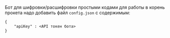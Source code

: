 Бот для шифровки/расшифровки простыми кодами 
для работы в корень прокета надо добавить файл `config.json` с содержимым:

    {
        "apiKey" : <API токен бота>
    }